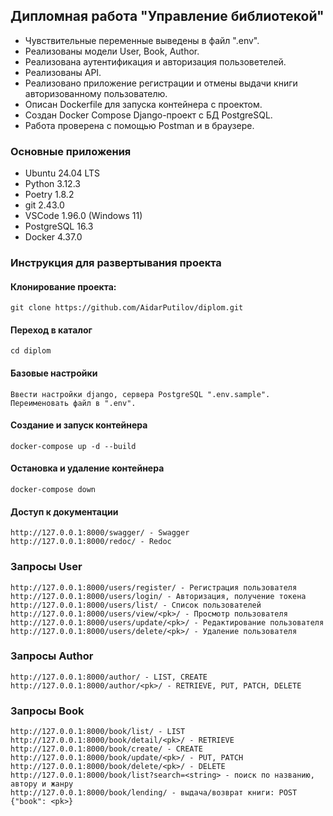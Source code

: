 ## Дипломная работа "Управление библиотекой"
- Чувствительные переменные выведены в файл ".env".
- Реализованы модели User, Book, Author.
- Реализована аутентификация и авторизация пользоветелей.
- Реализованы API.
- Реализовано приложение регистрации и отмены выдачи книги авторизованному пользователю.
- Описан Dockerfile для запуска контейнера с проектом.
- Создан Docker Compose Django-проект с БД PostgreSQL.
- Работа проверена с помощью Postman и в браузере.

### Основные приложения
- Ubuntu 24.04 LTS
- Python 3.12.3
- Poetry 1.8.2
- git 2.43.0
- VSCode 1.96.0 (Windows 11)
- PostgreSQL 16.3
- Docker 4.37.0

### Инструкция для развертывания проекта

#### Клонирование проекта:
```
git clone https://github.com/AidarPutilov/diplom.git
```

#### Переход в каталог
```
cd diplom
```

#### Базовые настройки
```
Ввести настройки django, сервера PostgreSQL ".env.sample". Переименовать файл в ".env".
```

#### Создание и запуск контейнера
```
docker-compose up -d --build
```

#### Остановка и удаление контейнера
```
docker-compose down
```

#### Доступ к документации
```
http://127.0.0.1:8000/swagger/ - Swagger
http://127.0.0.1:8000/redoc/ - Redoc
```

### Запросы User
```
http://127.0.0.1:8000/users/register/ - Регистрация пользователя
http://127.0.0.1:8000/users/login/ - Авторизация, получение токена
http://127.0.0.1:8000/users/list/ - Список пользователей
http://127.0.0.1:8000/users/view/<pk>/ - Просмотр пользователя
http://127.0.0.1:8000/users/update/<pk>/ - Редактирование пользователя
http://127.0.0.1:8000/users/delete/<pk>/ - Удаление пользователя
```

### Запросы Author
```
http://127.0.0.1:8000/author/ - LIST, CREATE
http://127.0.0.1:8000/author/<pk>/ - RETRIEVE, PUT, PATCH, DELETE
```

### Запросы Book
```
http://127.0.0.1:8000/book/list/ - LIST
http://127.0.0.1:8000/book/detail/<pk>/ - RETRIEVE
http://127.0.0.1:8000/book/create/ - CREATE
http://127.0.0.1:8000/book/update/<pk>/ - PUT, PATCH
http://127.0.0.1:8000/book/delete/<pk>/ - DELETE
http://127.0.0.1:8000/book/list?search=<string> - поиск по названию, автору и жанру
http://127.0.0.1:8000/book/lending/ - выдача/возврат книги: POST {"book": <pk>}
```
